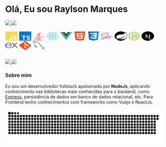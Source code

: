 # Olá, Eu sou Raylson Marques

<div>
  <a href="https://github.com/RaylsonMarques">
    <img height="180em" src="https://github-readme-stats.vercel.app/api?username=RaylsonMarques&show_icons=true&theme=dark&include_all_commits=true&count_private=true"/>
    <img height="180em" src="https://github-readme-stats.vercel.app/api/top-langs/?username=RaylsonMarques&layout=compact&langs_count=16&theme=dark"/>
  </a>
</div>
<div style="display: inline_block"><br>
  <img align="center" alt="Raylson Js" height="30" width="40" src="https://raw.githubusercontent.com/devicons/devicon/master/icons/javascript/javascript-plain.svg">
  <img align="center" alt="Raylson Ts" height="30" width="40" src="https://raw.githubusercontent.com/devicons/devicon/master/icons/typescript/typescript-plain.svg">
  <img align="center" alt="Raylson Java" height="30" width="40" src="https://raw.githubusercontent.com/devicons/devicon/master/icons/java/java-plain.svg">

  <img align="center" alt="Raylson React" height="30" width="40" src="https://raw.githubusercontent.com/devicons/devicon/master/icons/react/react-original.svg">
  <img align="center" alt="Raylson Vue" height="30" width="40" src="https://raw.githubusercontent.com/devicons/devicon/master/icons/vuejs/vuejs-original.svg">

  <img align="center" alt="Raylson HTML5" height="30" width="40" src="https://raw.githubusercontent.com/devicons/devicon/master/icons/html5/html5-original.svg">
  <img align="center" alt="Raylson CSS3" height="30" width="40" src="https://raw.githubusercontent.com/devicons/devicon/master/icons/css3/css3-original.svg">
  <img align="center" alt="Raylson CSS3" height="30" width="40" src="https://raw.githubusercontent.com/devicons/devicon/master/icons/sass/sass-original.svg">
  
  <img align="center" alt="Raylson Spring" height="30" width="40" src="https://raw.githubusercontent.com/devicons/devicon/master/icons/spring/spring-plain.svg">
  <img align="center" alt="Raylson Spring" height="30" width="40" src="https://raw.githubusercontent.com/devicons/devicon/master/icons/nodejs/nodejs-original.svg">
  <img align="center" alt="Raylson Spring" height="30" width="40" src="https://raw.githubusercontent.com/devicons/devicon/master/icons/nextjs/nextjs-original.svg">
  <img align="center" alt="Raylson Spring" height="30" width="40" src="https://raw.githubusercontent.com/devicons/devicon/master/icons/express/express-original.svg">
  
  <img align="center" alt="Raylson Spring" height="30" width="40" src="https://raw.githubusercontent.com/devicons/devicon/master/icons/git/git-original.svg">
  <img align="center" alt="Raylson Spring" height="30" width="40" src="https://raw.githubusercontent.com/devicons/devicon/master/icons/mysql/mysql-original.svg">
</div>

##

<div>
  <a href="https://www.linkedin.com/in/raylson-alves-marques/" target="_blank">
    <img src="https://img.shields.io/badge/LinkedIn-blue?style=for-the-badge&logo=Linkedin&logoColor=white"/>
  </a>
  <a href="mailto:mr.raylson11@gmail.com" target="_blank">
    <img src="https://img.shields.io/badge/Gmail-D14836?style=for-the-badge&logo=gmail&logoColor=white"/>
  </a>
</div>

### Sobre mim
<p>Eu sou um desenvolvedor fullstack apaixonado por <strong>NodeJs</strong>, aplicando conhecimento nas bibliotecas mais conhecidas para o backend, como <a href="https://expressjs.com/pt-br/">Express</a>, persistência de dados em banco de dados relacional, etc. Para Frontend tenho conhecimentos com frameworks como Vuejs e ReactJs.</p>

![Snake animation](https://github.com/RaylsonMarques/RaylsonMarques/blob/output/github-contribution-grid-snake.svg)
